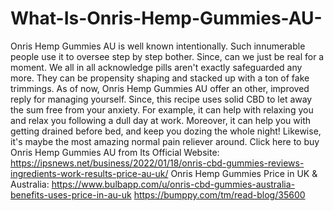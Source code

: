 # What-Is-Onris-Hemp-Gummies-AU-
Onris Hemp Gummies AU is well known intentionally. Such innumerable people use it to oversee step by step bother. Since, can we just be real for a moment. We all in all acknowledge pills aren't exactly safeguarded any more. They can be propensity shaping and stacked up with a ton of fake trimmings. As of now, Onris Hemp Gummies AU offer an other, improved reply for managing yourself. Since, this recipe uses solid CBD to let away the sum free from your anxiety. For example, it can help with relaxing you and relax you following a dull day at work. Moreover, it can help you with getting drained before bed, and keep you dozing the whole night! Likewise, it's maybe the most amazing normal pain reliever around. Click here to buy Onris Hemp Gummies AU from Its Official Website: https://ipsnews.net/business/2022/01/18/onris-cbd-gummies-reviews-ingredients-work-results-price-au-uk/  Onris Hemp Gummies Price in UK &amp; Australia: https://www.bulbapp.com/u/onris-cbd-gummies-australia-benefits-uses-price-in-au-uk  https://bumppy.com/tm/read-blog/35600
